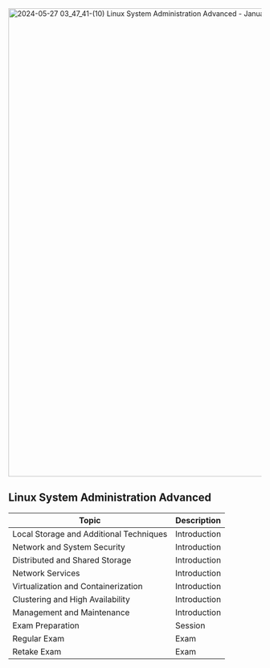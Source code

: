 


<img width="931" alt="2024-05-27 03_47_41-(10) Linux System Administration Advanced - January 2025 @SoftUni _ Facebook" src="https://github.com/svetlanasieber/Software-Engineering--Path-SoftUni/assets/135451084/ae480f96-9482-4449-a479-2ee4bd41e4c6">


## Linux System Administration Advanced

| Topic                                    | Description   |
|------------------------------------------|---------------|
| Local Storage and Additional Techniques  | Introduction  |
| Network and System Security              | Introduction  |
| Distributed and Shared Storage           | Introduction  |
| Network Services                         | Introduction  |
| Virtualization and Containerization      | Introduction  |
| Clustering and High Availability         | Introduction  |
| Management and Maintenance               | Introduction  |
| Exam Preparation                         | Session       |
| Regular Exam                             | Exam          |
| Retake Exam                              | Exam          |

